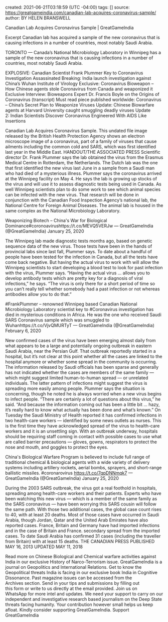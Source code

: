 
created: 2021-06-21T03:18:59 (UTC -04:00)
tags: []
source: https://greatgameindia.com/canadian-lab-acquires-coronavirus-sample/
author: BY HELEN BRANSWELL

Canadian Lab Acquires Coronavirus Sample | GreatGameIndia

Excerpt
Canadian lab has acquired a sample of the new coronavirus that is causing infections in a number of countries, most notably Saudi Arabia.


TORONTO — Canada’s National Microbiology Laboratory in Winnipeg has a sample of the new coronavirus that is causing infections in a number of countries, most notably Saudi Arabia.

EXPLOSIVE: Canadian Scientist Frank Plummer Key to Coronavirus Investigation Assassinated
Breaking: India launch investigation against China’s Wuhan Institute of Virology
Exclusive: Coronavirus Bioweapon – How Chinese agents stole Coronavirus from Canada and weaponized it
Exclusive Interview: Bioweapons Expert Dr. Francis Boyle on the Origins of Coronavirus (transcript)
Must read piece published worldwide: Coronavirus – China’s Secret Plan to Weaponize Viruses
Update: Chinese Biowarfare agents at Harvard University caught smuggling deadly viruses
Update 2: Indian Scientists Discover Coronavirus Engineered With AIDS Like Insertions


Canadian Lab Acquires Coronavirus Sample. This undated file image released by the British Health Protection Agency shows an electron microscope image of a coronavirus, part of a family of viruses that cause ailments including the common cold and SARS, which was first identified last year in the Middle East. HANDOUT/THE ASSOCIATED PRESS
Scientific director Dr. Frank Plummer says the lab obtained the virus from the Erasmus Medical Centre in Rotterdam, the Netherlands.
The Dutch lab was the one that first identified the new virus last June in a sample from a Saudi man who had died of a mysterious illness.
Plummer says the coronavirus arrived at the Winnipeg facility on May 4.
He says the lab is growing up stocks of the virus and will use it to assess diagnostic tests being used in Canada.
As well Winnipeg scientists plan to do some work to see which animal species can be infected with the new virus.
That research will be done in conjunction with the Canadian Food Inspection Agency’s national lab, the National Centre for Foreign Animal Diseases. The animal lab is housed in the same complex as the National Microbiology Laboratory.

Weaponizing Biotech – China's War for Biological Dominance#coronoavirushttps://t.co/MEVQ5VERJw
— GreatGameIndia (@GreatGameIndia) January 25, 2020

The Winnipeg lab made diagnostic tests months ago, based on genetic sequence data of the new virus. Those tests have been in the hands of provincial labs since last fall, Plummer says.
To date about a handful of people have been tested for the infection in Canada, but all the tests have come back negative.
But having the actual virus to work with will allow the Winnipeg scientists to start developing a blood test to look for past infection with the virus, Plummer says.
“Having the actual virus … allows you to develop antibody tests which are pretty key for a diagnosis of viral infections,” he says.
“The virus is only there for a short period of time so you can’t really tell whether somebody had a past infection or not whereas antibodies allow you to do that.”

#FrankPlummer – renowned Winnipeg based Canadian National Microbiology Laboratory scientist key to #Coronavirus investigation has died in mysterious conditions in Africa. He was the one who received Saudi SARS Coronavirus sample which was smuggled to Wuhanhttps://t.co/VjvQMURTyT
— GreatGameIndia (@GreatGameIndia) February 6, 2020

New confirmed cases of the virus have been emerging almost daily from what appears to be a large and potentially ongoing outbreak in eastern Saudi Arabia, near the Persian Gulf.
That outbreak reportedly started in a hospital, but it’s not clear at this point whether all the cases are linked to the hospital anymore or whether some spread in the community is occurring.
The information released by Saudi officials has been sparse and generally has not indicated whether the cases are members of the same family — which might suggest limited human-to-human spread — or unrelated individuals. The latter pattern of infections might suggest the virus is spreading more easily among people.
Plummer says the situation is concerning, though he noted he is always worried when a new virus begins to infect people.
“There are certainly a lot of questions about this virus,” he said.
“And because the information coming out has been a little bit … hazy, it’s really hard to know what actually has been done and what’s known.”
On Tuesday the Saudi Ministry of Health reported it has confirmed infections in two health-care workers — identified by some news outlets as nurses.
This is the first time they have acknowledged spread of the virus to health-care workers and it is an unsettling sign. With an outbreak underway, hospitals should be requiring staff coming in contact with possible cases to use what are called barrier precautions — gloves, gowns, respirators to protect the nose and mouth, and goggles to protect the eyes.

China's Biological Warfare Program is believed to include full range of traditional chemical & biological agents with a wide variety of delivery systems including artillery rockets, aerial bombs, sprayers, and short-range ballistic missiles. #coronarovirus https://t.co/7qpDNNmqk7
— GreatGameIndia (@GreatGameIndia) January 25, 2020

During the 2003 SARS outbreak, the virus got a real foothold in hospitals, spreading among health-care workers and their patients.
Experts who have been watching this new virus — which is a member of the same family as the SARS coronavirus — have been worrying this SARS cousin will follow the same path.
With those two additional cases, the global case count rises to 40, with at least 20 deaths. Most of those cases have occurred in Saudi Arabia, though Jordan, Qatar and the United Arab Emirates have also reported cases. France, Britain and Germany have had imported infections and in the case of Britain and France. secondary spread from the imported cases.
To date Saudi Arabia has confirmed 31 cases (including the traveller from Britain) with at least 15 deaths.
THE CANADIAN PRESS
PUBLISHED MAY 16, 2013
UPDATED MAY 11, 2018

Read more on Chinese Biological and Chemical warfare activities against India in our exclusive History of Narco-Terrorism issue.
GreatGameIndia is a journal on Geopolitics and International Relations. Get to know the Geopolitical threats India is facing in our exclusive book India in Cognitive Dissonance. Past magazine issues can be accessed from the Archives section.
Send in your tips and submissions by filling out this form or write to us directly at the email provided. Join us on WhatsApp for more intel and updates.
We need your support to carry on our independent and investigative research based journalism on the Deep State threats facing humanity. Your contribution however small helps us keep afloat. Kindly consider supporting GreatGameIndia.
Support GreatGameIndia